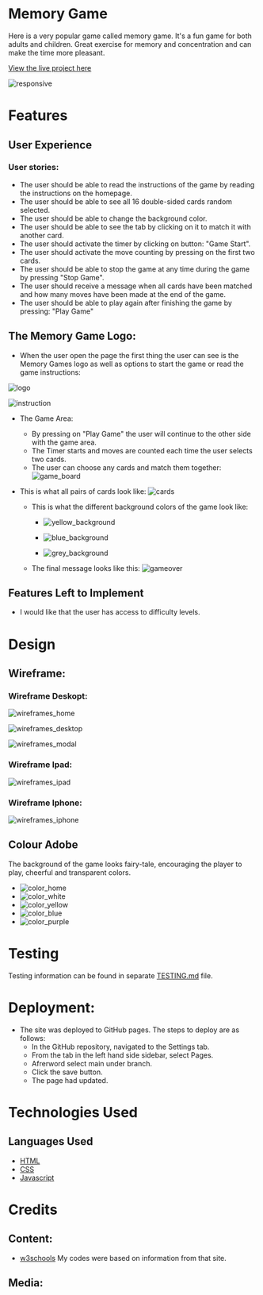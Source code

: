 # Memory Game

Here is a very popular game called memory game. It's a fun game for both adults and children. Great exercise for memory and concentration and can make the time more pleasant. 

[View the live project here]( https://mariaarnesson.github.io/memory_game_playground/)

![responsive](assets/images/responsive.png)

# Features
## User Experience 
### User stories:

- The user should be able to read the instructions of the game by reading the instructions on the homepage.
- The user should be able to see all 16 double-sided cards random selected.
- The user should be able to change the background color.
- The user should be able to see the tab by clicking on it to match it with another card.
- The user should activate the timer by clicking on button: "Game Start".
- The user should activate the move counting by pressing on the first two cards.
- The user should be able to stop the game at any time during the game by pressing "Stop Game".
- The user should receive a message when all cards have been matched and how many moves have been made at the end of the game.
- The user should be able to play again after finishing the game by pressing: "Play Game"


## The Memory Game Logo:

- When the user open the page the first thing the user can see is the Memory Games logo as well as options to start the game or read the game instructions:

![logo](assets/images/game_logo.png)

![instruction](assets/images/instruction.png)

- The Game Area:
    - By pressing on "Play Game" the user will continue to the other side with the game area. 
    - The Timer starts and moves are counted each time the user selects two cards.
    - The user can choose any cards and match them together:
 ![game_board](assets/images/game_board.png)   

 - This is what all pairs of cards look like:
 ![cards](assets/images/all_cards.png)

    - This is what the different background colors of the game look like:
        - ![yellow_background](assets/images/yellow_background.png)

        - ![blue_background](assets/images/blue_background.png)

        - ![grey_background](assets/images/grey_background.png)


    - The final message looks like this:
    ![gameover](assets/images/gameover.png)




## Features Left to Implement
- I would like that the user has access to difficulty levels.

# Design

## Wireframe:


### Wireframe Deskopt:

![wireframes_home](assets/images/wireframe_desktop_home.png)

![wireframes_desktop](assets/images/wireframes_desktop.png)

![wireframes_modal](assets/images/wireframes_modal.png)

### Wireframe Ipad:

![wireframes_ipad](assets/images/wireframes_ipad.png)

### Wireframe Iphone:

![wireframes_iphone](assets/images/wireframes_iphone.png)

## Colour Adobe
The background of the game looks fairy-tale, encouraging the player to play, cheerful and transparent colors.

- ![color_home](assets/images/color_adobe_home.png)
- ![color_white](assets/images/color_adobe_white.png)
- ![color_yellow](assets/images/color_adobe_yellow.png)
- ![color_blue](assets/images/color_adobe_blue.png)
- ![color_purple](assets/images/color_adobe_purple.png)


# Testing

Testing information can be found in separate [TESTING.md](TESTING.md) file.


# Deployment:

- The site was deployed to GitHub pages. The steps to deploy are as follows:
    - In the GitHub repository, navigated to the Settings tab.
    - From the tab in the left hand side sidebar, select Pages.
    - Afrerword select main under branch. 
    - Click the save button.
    - The page had updated. 

# Technologies Used
## Languages Used

- [HTML](https://sv.wikipedia.org/wiki/HTML)
- [CSS](https://en.wikipedia.org/wiki/CSS)
- [Javascript](https://sv.wikipedia.org/wiki/Javascript)

# Credits

## Content:

 - [w3schools](https://www.w3schools.com/js/tryit.asp?filename=tryjs_setinterval3) My codes were based on information from that site.

## Media: